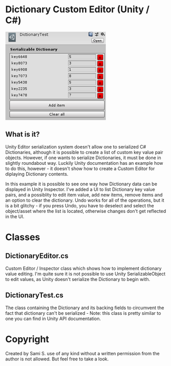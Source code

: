 # Dictionary Custom Editor (Unity / C#)

![Dictionary Custom Image](/doc/dictionary_custom_editor.png)

## What is it?

Unity Editor serialization system doesn't allow one to serialized C# Dictionaries, although it is possible to create a list of custom key value pair objects. However, if one wants to serialize Dictionaries, it must be done in slightly roundabout way. Luckily Unity documentation has an example how to do this, however - it doesn't show how to create a Custom Editor for diplaying Dictionary contents. 

In this example it is possible to see one way how Dictionary data can be displayed in Unity Inspector. I've added a UI to list Dictionary key value pairs, and a possiblity to edit item value, add new items, remove items and an option to clear the dictionary. Undo works for all of the operations, but it is a bit glitchy - if you press Undo, you have to deselect and select the object/asset where the list is located, otherwise changes don't get reflected in the UI.

# Classes

## DictionaryEditor.cs
Custom Editor / Inspector class which shows how to implement dictionary value editing. I'm quite sure it is not possible to use Unity SerializableObject to edit values, as Unity doesn't serialize the Dictionary to begin with.

## DictionaryTest.cs
The class containing the Dictionary and its backing fields to circumvent the fact that dictionary can't be serialized - Note: this class is pretty similar to one you can find in Unity API documentation.

# Copyright
Created by Sami S. use of any kind without a written permission from the author is not allowed. But feel free to take a look.

